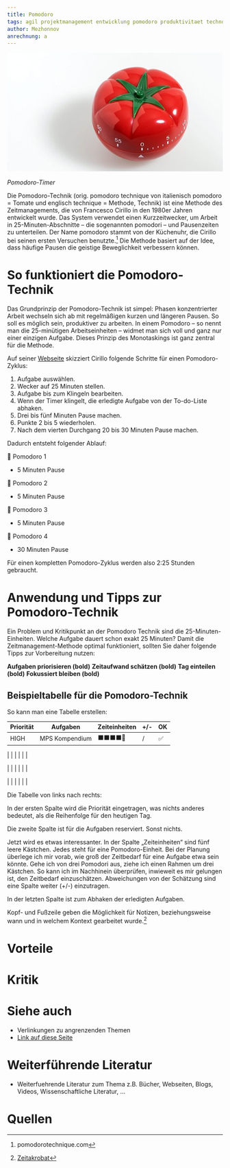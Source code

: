 ```yaml
---
title: Pomodoro
tags: agil projektmanagement entwicklung pomodoro produktivitaet technologien  
author: Mezhonnov
anrechnung: a
---
```


![Beispielabbildung](Pomodoro/pomodoro-technik-620x340.jpg)

*Pomodoro-Timer*

Die Pomodoro-Technik (orig. pomodoro technique von italienisch pomodoro = Tomate und englisch technique = Methode, Technik) ist eine Methode des Zeitmanagements, die von Francesco Cirillo in den 1980er Jahren entwickelt wurde. Das System verwendet einen Kurzzeitwecker, um Arbeit in 25-Minuten-Abschnitte – die sogenannten pomodori – und Pausenzeiten zu unterteilen. Der Name pomodoro stammt von der Küchenuhr, die Cirillo bei seinen ersten Versuchen benutzte.[^1]
Die Methode basiert auf der Idee, dass häufige Pausen die geistige Beweglichkeit verbessern können.

# So funktioniert die Pomodoro-Technik

Das Grundprinzip der Pomodoro-Technik ist simpel: Phasen konzentrierter Arbeit wechseln sich ab mit regelmäßigen kurzen und längeren Pausen. So soll es möglich sein, produktiver zu arbeiten. In einem Pomodoro – so nennt man die 25-minütigen Arbeitseinheiten – widmet man sich voll und ganz nur einer einzigen Aufgabe. Dieses Prinzip des Monotaskings ist ganz zentral für die Methode.

Auf seiner [Webseite](https://francescocirillo.com/pages/pomodoro-technique) skizziert Cirillo folgende Schritte für einen Pomodoro-Zyklus:
1. Aufgabe auswählen.
2. Wecker auf 25 Minuten stellen.
3. Aufgabe bis zum Klingeln bearbeiten.
4. Wenn der Timer klingelt, die erledigte Aufgabe von der To-do-Liste abhaken.
5. Drei bis fünf Minuten Pause machen.
6. Punkte 2 bis 5 wiederholen.
7. Nach dem vierten Durchgang 20 bis 30 Minuten Pause machen.

Dadurch entsteht folgender Ablauf:

🍅 Pomodoro 1

- 5 Minuten Pause

🍅 Pomodoro 2

- 5 Minuten Pause

🍅 Pomodoro 3

- 5 Minuten Pause

🍅 Pomodoro 4

- 30 Minuten Pause

Für einen kompletten Pomodoro-Zyklus werden also 2:25 Stunden gebraucht.

# Anwendung und Tipps zur Pomodoro-Technik

Ein Problem und Kritikpunkt an der Pomodoro Technik sind die 25-Minuten-Einheiten. Welche Aufgabe dauert schon exakt 25 Minuten? Damit die Zeitmanagement-Methode optimal funktioniert, sollten Sie daher folgende Tipps zur Vorbereitung nutzen:

**Aufgaben priorisieren (bold)**
**Zeitaufwand schätzen (bold)**
**Tag einteilen (bold)**
**Fokussiert bleiben (bold)**

## Beispieltabelle für die Pomodoro-Technik

So kann man eine Tabelle erstellen:

| Priorität  | Aufgaben | Zeiteinheiten | +/- | OK |
| -----------| -------- | ------------- | --- | -- |
| HIGH       |  MPS Kompendium | ⬛⬛⬛⬛🔲| / |  ✅ |

|            |          |               |     |    |

|            |          |               |     |    |

|            |          |               |     |    |

Die Tabelle von links nach rechts:

In der ersten Spalte wird die Priorität eingetragen, was nichts anderes bedeutet, als die Reihenfolge für den heutigen Tag.

Die zweite Spalte ist für die Aufgaben reserviert. Sonst nichts.

Jetzt wird es etwas interessanter. In der Spalte „Zeiteinheiten“ sind fünf leere Kästchen. Jedes steht für eine Pomodoro-Einheit. Bei der Planung überlege ich mir vorab, wie groß der Zeitbedarf für eine Aufgabe etwa sein könnte. Gehe ich von drei Pomodori aus, ziehe ich einen Rahmen um drei Kästchen. So kann ich im Nachhinein überprüfen, inwieweit es mir gelungen ist, den Zeitbedarf einzuschätzen. Abweichungen von der Schätzung sind eine Spalte weiter (+/-) einzutragen.

In der letzten Spalte ist zum Abhaken der erledigten Aufgaben.

Kopf- und Fußzeile geben die Möglichkeit für Notizen, beziehungsweise wann und in welchem Kontext gearbeitet wurde.[^2]

# Vorteile

# Kritik


# Siehe auch

* Verlinkungen zu angrenzenden Themen
* [Link auf diese Seite](Pomodoro.md)

# Weiterführende Literatur

* Weiterfuehrende Literatur zum Thema z.B. Bücher, Webseiten, Blogs, Videos, Wissenschaftliche Literatur, ...

# Quellen

[^1]: pomodorotechnique.com
[^2]: [Zeitakrobat](https://zeitakrobat.de/pomodoro-methode-einfach-und-wirkungsvoll)
[^3]: [Basic Formatting Syntax for GitHub flavored Markdown](https://docs.github.com/en/github/writing-on-github/getting-started-with-writing-and-formatting-on-github/basic-writing-and-formatting-syntax)
[^4]: [Advanced Formatting Syntax for GitHub flavored Markdown](https://docs.github.com/en/github/writing-on-github/working-with-advanced-formatting/organizing-information-with-tables)

